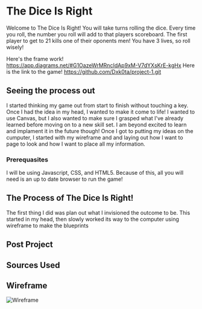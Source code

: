# The Dice Is Right
 Welcome to The Dice Is Right! You will take turns rolling the dice. Every time you roll, the number you roll will add to that players scoreboard. The first player to get to 21 kills one of their oponents men! You have 3 lives, so roll wisely! 

Here's the frame work! https://app.diagrams.net/#G1OazeWrMRncIdAp9xM-V7dYXsKrE-kgHx
Here is the link to the game! https://github.com/Dxk0ta/project-1.git

## Seeing the process out
I started thinking my game out from start to finish without touching a key. Once I had the idea in my head, I wanted to make it come to life! I wanted to use Canvas, but I also wanted to make sure I grasped what I've already learned before moving on to a new skill set. I am beyond excited to learn and implament it in the future though! 
Once I got to putting my ideas on the cumputer, I started with my wireframe and and laying out how I want to page to look and how I want to place all my information.

### Prerequasites 
I will be using Javascript, CSS, and HTML5. Because of this, all you will need is an up to date browser to run the game!

## The Process of The Dice Is Right!
The first thing I did was plan out what I invisioned the outcome to be. This started in my head, then slowly worked its way to the computer using wireframe to make the blueprints

## Post Project

## Sources Used

## Wireframe

![Wireframe](https://app.diagrams.net/#G1OazeWrMRncIdAp9xM-V7dYXsKrE-kgHx)